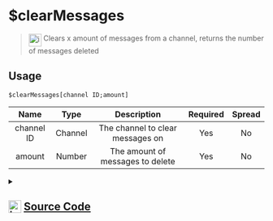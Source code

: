 # $clearMessages
> <img align="top" src="https://upload.wikimedia.org/wikipedia/commons/thumb/e/e4/Infobox_info_icon.svg/160px-Infobox_info_icon.svg.png?20150409153300" alt="image" width="25" height="auto"> Clears x amount of messages from a channel, returns the number of messages deleted
## Usage
```
$clearMessages[channel ID;amount]
```
| Name | Type | Description | Required | Spread
| :---: | :---: | :---: | :---: | :---: |
channel ID | Channel | The channel to clear messages on | Yes | No
amount | Number | The amount of messages to delete | Yes | No
<details>
<summary>
    
## <img align="top" src="https://cdn4.iconfinder.com/data/icons/iconsimple-logotypes/512/github-512.png" alt="image" width="25" height="auto">  [Source Code](https://github.com/tryforge/ForgeScript-V2/blob/main/src/native/clearMessages.ts)
    
</summary>
    
```ts
import { BaseChannel, TextChannel } from "discord.js"
import { ArgType, NativeFunction, Return } from "../structures"
import splitNumber from "../functions/splitNumber"
import noop from "../functions/noop"

export default new NativeFunction({
    name: "$clearMessages",
    version: "1.0.0",
    description: "Clears x amount of messages from a channel, returns the number of messages deleted",
    unwrap: true,
    brackets: true,
    args: [
        {
            name: "channel ID",
            description: "The channel to clear messages on",
            required: true,
            rest: false,
            type: ArgType.Channel,
            check: (x: BaseChannel) => "messages" in x,
        },
        {
            name: "amount",
            description: "The amount of messages to delete",
            rest: false,
            required: true,
            type: ArgType.Number,
        },
    ],
    async execute(ctx, [channel, amount]) {
        let count = 0

        for (const n of splitNumber(amount, 100)) {
            const col = await (channel as TextChannel).bulkDelete(n, true).catch(noop)
            if (!col || !col.size) break
            count += col.size
        }

        return Return.success(count)
    },
})

```
    
</details>